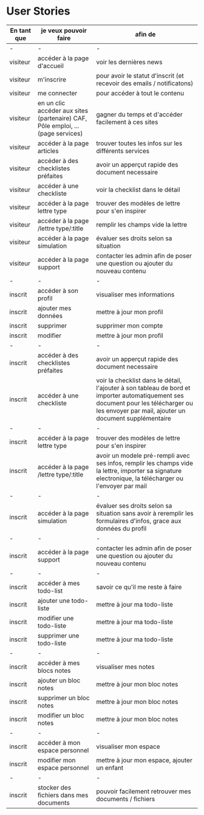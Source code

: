 # User Stories

|En tant que|je veux pouvoir faire|afin de|
|---|---|---|
|-|-|-|
|visiteur| accéder à la page d'accueil | voir les dernières news |
|visiteur| m'inscrire | pour avoir le statut d'inscrit (et recevoir des emails / notificatons) |
|visiteur| me connecter | pour accéder à tout le contenu |
|visiteur| en un clic accéder aux sites (partenaire) CAF, Pôle emploi, ... (page services) | gagner du temps et d'accéder facilement à ces sites |
|visiteur| accéder à la page articles | trouver toutes les infos sur les différents services |
|visiteur| accéder à des checklistes préfaites | avoir un apperçut rapide des document necessaire |
|visiteur| accéder à une checkliste | voir la checklist dans le détail |
|visiteur| accéder à la page lettre type | trouver des modèles de lettre pour s'en inspirer |
|visiteur| accéder à la page /lettre type/:title | remplir les champs vide la lettre |
|visiteur| accéder à la page simulation | évaluer ses droits selon sa situation |
|visiteur| accéder à la page support | contacter les admin afin de poser une question ou ajouter du nouveau contenu |
|-|-|-|
|inscrit|accéder à son profil|visualiser mes informations|
|inscrit|ajouter mes données|mettre à jour mon profil|
|inscrit| supprimer | supprimer mon compte |
|inscrit|modifier|mettre à jour mon profil|
|-|-|-|
|inscrit| accéder à des checklistes préfaites | avoir un apperçut rapide des document necessaire |
|inscrit| accéder à une checkliste | voir la checklist dans le détail, l'ajouter à son tableau de bord et importer automatiquement ses document pour les télécharger ou les envoyer par mail, ajouter un document supplémentaire|
|-|-|-|
|inscrit| accéder à la page lettre type | trouver des modèles de lettre pour s'en inspirer |
|inscrit| accéder à la page /lettre type/:title | avoir un modele pré-rempli avec ses infos, remplir les champs vide la lettre, importer sa signature electronique, la télécharger ou l'envoyer par mail |
|-|-|-|
|inscrit| accéder à la page simulation | évaluer ses droits selon sa situation sans avoir à reremplir les formulaires d'infos, grace aux données du profil |
|-|-|-|
|inscrit| accéder à la page support | contacter les admin afin de poser une question ou ajouter du nouveau contenu |
|-|-|-|
|inscrit| accéder à mes todo-list|savoir ce qu'il me reste à faire|
|inscrit| ajouter une todo-liste | mettre à jour ma todo-liste |
|inscrit| modifier une todo-liste | mettre à jour ma todo-liste |
|inscrit| supprimer une todo-liste | mettre à jour ma todo-liste |
|-|-|-|
|inscrit|accéder à mes blocs notes|visualiser mes notes|
|inscrit|ajouter un bloc notes|mettre à jour mon bloc notes|
|inscrit|supprimer un bloc notes|mettre à jour mon bloc notes|
|inscrit|modifier un bloc notes|mettre à jour mon bloc notes|
|-|-|-|
|inscrit|accéder à mon espace personnel | visualiser mon espace |
|inscrit|modifier mon espace personnel | mettre à jour mon espace, ajouter un enfant |
|-|-|-|
|inscrit|stocker des fichiers dans mes documents | pouvoir facilement retrouver mes documents / fichiers|
